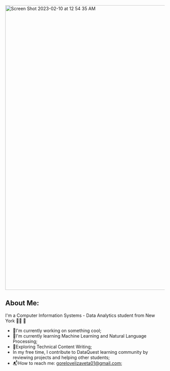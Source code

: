 <img align="center" width="900" alt="Screen Shot 2023-02-10 at 12 54 35 AM" src="https://user-images.githubusercontent.com/88107066/218012936-700a6d69-ed5d-483a-ab15-7c9735f1cfbf.png">


## About Me:
I'm a Computer Information Systems - Data Analytics student from New York :woman_student: :statue_of_liberty:
- :crystal_ball:I'm currently working on something cool;
- :robot:I'm currently learning Machine Learning and Natural Language Processing;
- :memo:Exploring Technical Content Writing;
- In my free time, I contribute to DataQuest learning community by reviewing projects and helping other students;
- :mailbox_with_mail:How to reach me: gorelovelizaveta01@gmail.com;
